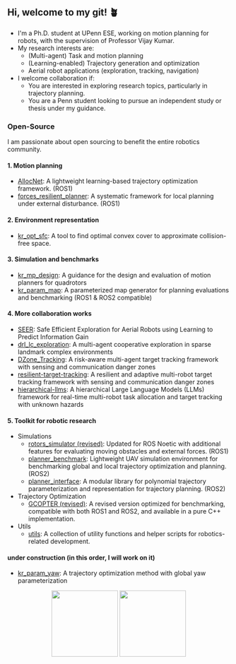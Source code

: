 ## Hi, welcome to my git! :potted_plant:


- I'm a Ph.D. student at UPenn ESE, working on motion planning for robots, with the supervision of Professor Vijay Kumar.
- My research interests are:
  - (Multi-agent) Task and motion planning
  - (Learning-enabled) Trajectory generation and optimization
  - Aerial robot applications (exploration, tracking, navigation)
- I welcome collaboration if:
  - You are interested in exploring research topics, particularly in trajectory planning.
  - You are a Penn student looking to pursue an independent study or thesis under my guidance.
  
### Open-Source

I am passionate about open sourcing to benefit the entire robotics community.

#### 1. Motion planning 

- [AllocNet](https://github.com/KumarRobotics/AllocNet): A lightweight learning-based trajectory optimization framework. (ROS1)
- [forces_resilient_planner](https://github.com/ZJU-FAST-Lab/forces_resilient_planner): A systematic framework for local planning under external disturbance. (ROS1)

#### 2. Environment representation

- [kr_opt_sfc](https://github.com/KumarRobotics/kr_opt_sfc): A tool to find optimal convex cover to approximate collision-free space.

#### 3. Simulation and benchmarks

- [kr_mp_design](https://github.com/KumarRobotics/kr_mp_design): A guidance for the design and evaluation of motion planners for quadrotors
- [kr_param_map](https://github.com/KumarRobotics/kr_param_map): A parameterized map generator for planning evaluations and benchmarking (ROS1 & ROS2 compatible)

#### 4. More collaboration works 

- [SEER](https://github.com/tyuezhan/SEER): Safe Efficient Exploration for Aerial Robots using Learning to Predict Information Gain
- [drl_lc_exploration](https://github.com/M4D-SC1ENTIST/drl_lc_exploration): A multi-agent cooperative exploration in sparse landmark complex environments
- [DZone_Tracking](https://github.com/Zhourobotics/DZone_Tracking): A risk-aware multi-agent target tracking framework with sensing and communication danger zones
- [resilient-target-tracking](https://github.com/Zhourobotics/resilient-target-tracking): A resilient and adaptive multi-robot target tracking framework with sensing and communication danger zones
- [hierarchical-llms](https://github.com/Zhourobotics/hierarchical-llms): A hierarchical Large Language Models (LLMs) framework for real-time multi-robot task allocation and target tracking with unknown hazards

#### 5. Toolkit for robotic research

- Simulations
   - [rotors_simulator (revised)](https://github.com/yuwei-wu/rotors_simulator): Updated for ROS Noetic with additional features for evaluating moving obstacles and external forces. (ROS1)
   - [planner_benchmark](https://github.com/yuwei-wu/planner_benchmark): Lightweight UAV simulation environment for benchmarking global and local trajectory optimization and planning. (ROS2)
   - [planner_interface](https://github.com/yuwei-wu/planner_interface): A modular library for polynomial trajectory parameterization and representation for trajectory planning. (ROS2)
- Trajectory Optimization
   - [GCOPTER (revised)](https://github.com/yuwei-wu/GCOPTER): A revised version optimized for benchmarking, compatible with both ROS1 and ROS2, and available in a pure C++ implementation.
- Utils
   - [utils](https://github.com/yuwei-wu/utils): A collection of utility functions and helper scripts for robotics-related development.


#### under construction (in this order, I will work on it)

- [kr_param_yaw](https://github.com/KumarRobotics/kr_param_yaw): A trajectory optimization method with global yaw parameterization


<p align="center">
  <img 
       src="https://github-readme-stats.vercel.app/api/top-langs/?username=yuwei-wu&layout=compact&hide=Makefile,HTML&langs_count=6&theme=dracula"
       style="height:150px;"
  />
  <img 
       src="https://streak-stats.demolab.com/?user=yuwei-wu&theme=bear"
       style="height:150px;"
  />
</p>


